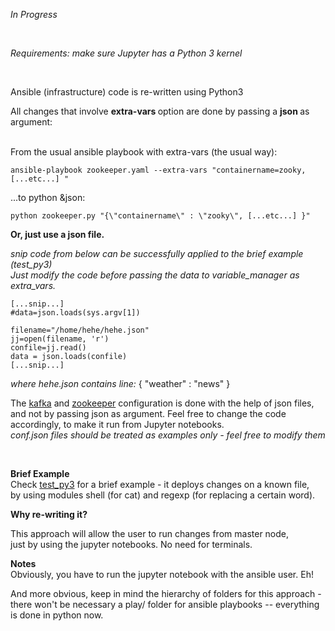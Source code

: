 
<i> In Progress </i>

<br>

<i>Requirements: make sure Jupyter has a Python 3 kernel</i>

<br>

Ansible (infrastructure) code is re-written using Python3

All changes that involve <b> extra-vars </b> option are done by passing a <b> json </b> as argument:

 </br>
From the usual ansible playbook with extra-vars (the usual way):

```
ansible-playbook zookeeper.yaml --extra-vars "containername=zooky, [...etc...] "
````
...to python &json:

```
python zookeeper.py "{\"containername\" : \"zooky\", [...etc...] }" 
```

<b>Or, just use a json file.</b>



<i> snip code from below can be successfully applied to the brief example (test_py3)</i>
</br>
<i> Just modify the code before passing the data to variable_manager as extra_vars. </i>
</br>
```
[...snip...]
#data=json.loads(sys.argv[1])

filename="/home/hehe/hehe.json"
jj=open(filename, 'r')
confile=jj.read()
data = json.loads(confile)
[...snip...]
```
<i> where hehe.json contains line:</i>  { "weather" : "news" }
 </br>
 
 The [kafka](https://github.com/LorenvXn/mu3/tree/master/Jupyter_approach/python3_code) and [zookeeper](https://github.com/LorenvXn/mu3/tree/master/Jupyter_approach/python3_code/zookeeper) configuration is done with the help of json files, and not by passing json as argument. 
 Feel free to change the code accordingly, to make it run from Jupyter notebooks.</br>
 <i>conf.json files should be treated as examples only - feel free to modify them  </i>
 
 <br>
 
<b> Brief Example </b></br>
Check [test_py3](https://github.com/LorenvXn/mu3/blob/master/Jupyter_approach/test_py3.ipynb) for a brief example - it deploys changes on a known file,</br>
by  using modules shell (for cat) and regexp (for replacing a certain word). 


<b>Why re-writing it? </b>

This approach will allow the user to run changes from master node,</br>
just by using the jupyter notebooks. No need for terminals. 

<b>Notes </b> </br>
Obviously, you have to run the jupyter notebook with the ansible user. Eh!

And more obvious, keep in mind the hierarchy of folders for this approach - there won't be necessary a play/ folder for ansible playbooks -- everything is done in python now.

